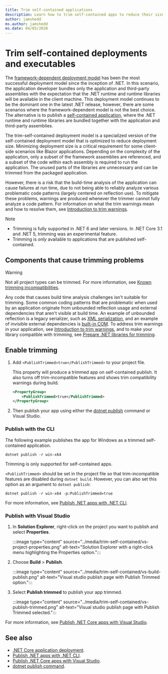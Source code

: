 ```yaml
---
title: Trim self-contained applications
description: Learn how to trim self-contained apps to reduce their size. .NET Core bundles the runtime with an app that is published self-contained and generally includes more of the runtime then is necessary.
author: jamshedd
ms.author: jamshedd
ms.date: 04/03/2020
---
```

# Trim self-contained deployments and executables

The [framework-dependent deployment model](../index.md#publish-framework-dependent) has been the most successful deployment model since the inception of .NET. In this scenario, the application developer bundles only the application and third-party assemblies with the expectation that the .NET runtime and runtime libraries will be available in the client machine. This deployment model continues to be the dominant one in the latest .NET release, however, there are some scenarios where the framework-dependent model is not the best choice. The alternative is to publish a [self-contained application](../index.md#publish-self-contained), where the .NET runtime and runtime libraries are bundled together with the application and third-party assemblies.

The trim-self-contained deployment model is a specialized version of the self-contained deployment model that is optimized to reduce deployment size. Minimizing deployment size is a critical requirement for some client-side scenarios like Blazor applications. Depending on the complexity of the application, only a subset of the framework assemblies are referenced, and a subset of the code within each assembly is required to run the application. The unused parts of the libraries are unnecessary and can be trimmed from the packaged application.

However, there is a risk that the build-time analysis of the application can cause failures at run time, due to not being able to reliably analyze various problematic code patterns (largely centered on reflection use). To mitigate these problems, warnings are produced whenever the trimmer cannot fully analyze a code pattern. For information on what the trim warnings mean and how to resolve them, see [Introduction to trim warnings](fixing-warnings.md).

> [!NOTE]
>
> - Trimming is fully supported in .NET 6 and later versions. In .NET Core 3.1 and .NET 5, trimming was an experimental feature.
> - Trimming is _only_ available to applications that are published self-contained.

## Components that cause trimming problems

> [!WARNING]
> Not all project types can be trimmed. For more information, see [Known trimming incompatibilities](incompatibilities.md).

Any code that causes build time analysis challenges isn't suitable for trimming. Some common coding patterns that are problematic when used by an application originate from unbounded reflection usage and external dependencies that aren't visible at build time. An example of unbounded reflection is a legacy serializer, such as [XML serialization](../../../standard/serialization/introducing-xml-serialization.md), and an example of invisible external dependencies is [built-in COM](../../../standard/native-interop/cominterop.md). To address trim warnings in your application, see [Introduction to trim warnings](fixing-warnings.md), and to make your library compatible with trimming, see [Prepare .NET libraries for trimming](prepare-libraries-for-trimming.md).

## Enable trimming

01. Add `<PublishTrimmed>true</PublishTrimmed>` to your project file.

    This property will produce a trimmed app on self-contained publish. It also turns off trim-incompatible features and shows trim compatibility warnings during build.

    ```xml
    <PropertyGroup>
        <PublishTrimmed>true</PublishTrimmed>
    </PropertyGroup>
    ```

02. Then publish your app using either the [dotnet publish](../../tools/dotnet-publish.md) command or Visual Studio.

### Publish with the CLI

The following example publishes the app for Windows as a trimmed self-contained application.

`dotnet publish -r win-x64`

Trimming is only supported for self-contained apps.

`<PublishTrimmed>` should be set in the project file so that trim-incompatible features are disabled during `dotnet build`. However, you can also set this option as an argument to `dotnet publish`:

`dotnet publish -r win-x64 -p:PublishTrimmed=true`

For more information, see [Publish .NET apps with .NET CLI](../deploy-with-cli.md).

### Publish with Visual Studio

01. In **Solution Explorer**, right-click on the project you want to publish and select **Properties**.

    :::image type="content" source="../media/trim-self-contained/vs-project-properties.png" alt-text="Solution Explorer with a right-click menu highlighting the Properties option.":::

01. Choose **Build** > **Publish**.

    :::image type="content" source="../media/trim-self-contained/vs-build-publish.png" alt-text="Visual studio publish page with Publish Trimmed option.":::

01. Select **Publish trimmed** to publish your app trimmed.

    :::image type="content" source="../media/trim-self-contained/vs-publish-trimmed.png" alt-text="Visual studio publish page with Publish Trimmed selected.":::

For more information, see [Publish .NET Core apps with Visual Studio](../deploy-with-vs.md).

## See also

- [.NET Core application deployment](../index.md).
- [Publish .NET apps with .NET CLI](../deploy-with-cli.md).
- [Publish .NET Core apps with Visual Studio](../deploy-with-vs.md).
- [dotnet publish command](../../tools/dotnet-publish.md).
